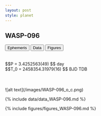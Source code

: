 ```yaml
---
layout: post
style: planet
---
```

<script src="../js/planets.js"></script>

## WASP-096

<!-- Tab links -->
<div class="tab">
<button class="tablinks" onclick="openCity(event, 'Ephemeris')">Ephemeris</button>
<button class="tablinks" onclick="openCity(event, 'Data')">Data</button>
<button class="tablinks" onclick="openCity(event, 'Figures')">Figures</button>
</div>

<!-- Tab content -->
<div id="Ephemeris" class="tabcontent" markdown="1">
<br/><br/>
$$P = 3.4252563(49) $$ day <br/>
$$T_0 = 2458354.31979(16) $$ BJD TDB
<br/><br/>
<br/><br/>
![alt text](/images/WASP-096_o_c.png)
</div>


<div id="Data" class="tabcontent" markdown="1">

{% include data/data_WASP-096.md %}

</div>

<div id="Figures" class="tabcontent" markdown="1">
{% include figures/figures_WASP-096.md %}
</div>


<script src="../js/tabs.js"></script>


